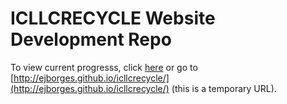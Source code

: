 ICLLCRECYCLE Website Development Repo
==================
To view current progresss, click [here](http://ejborges.github.io/icllcrecycle/) or go to [http://ejborges.github.io/icllcrecycle/](http://ejborges.github.io/icllcrecycle/) (this is a temporary URL).
